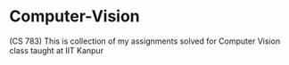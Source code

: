 # Computer-Vision

(CS 783)
This is collection of my assignments solved for Computer Vision class taught at IIT Kanpur

